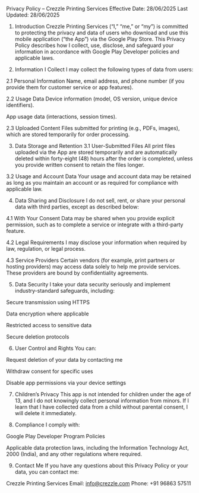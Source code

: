 Privacy Policy – Crezzle Printing Services
Effective Date: 28/06/2025
Last Updated: 28/06/2025

1. Introduction
Crezzle Printing Services (“I,” “me,” or “my”) is committed to protecting the privacy and data of users who download and use this mobile application (“the App”) via the Google Play Store. This Privacy Policy describes how I collect, use, disclose, and safeguard your information in accordance with Google Play Developer policies and applicable laws.

2. Information I Collect
I may collect the following types of data from users:

2.1 Personal Information
Name, email address, and phone number (if you provide them for customer service or app features).

2.2 Usage Data
Device information (model, OS version, unique device identifiers).

App usage data (interactions, session times).

2.3 Uploaded Content
Files submitted for printing (e.g., PDFs, images), which are stored temporarily for order processing.

3. Data Storage and Retention
3.1 User-Submitted Files
All print files uploaded via the App are stored temporarily and are automatically deleted within forty-eight (48) hours after the order is completed, unless you provide written consent to retain the files longer.

3.2 Usage and Account Data
Your usage and account data may be retained as long as you maintain an account or as required for compliance with applicable law.

4. Data Sharing and Disclosure
I do not sell, rent, or share your personal data with third parties, except as described below:

4.1 With Your Consent
Data may be shared when you provide explicit permission, such as to complete a service or integrate with a third-party feature.

4.2 Legal Requirements
I may disclose your information when required by law, regulation, or legal process.

4.3 Service Providers
Certain vendors (for example, print partners or hosting providers) may access data solely to help me provide services. These providers are bound by confidentiality agreements.

5. Data Security
I take your data security seriously and implement industry-standard safeguards, including:

Secure transmission using HTTPS

Data encryption where applicable

Restricted access to sensitive data

Secure deletion protocols

6. User Control and Rights
You can:

Request deletion of your data by contacting me

Withdraw consent for specific uses

Disable app permissions via your device settings

7. Children’s Privacy
This app is not intended for children under the age of 13, and I do not knowingly collect personal information from minors. If I learn that I have collected data from a child without parental consent, I will delete it immediately.

8. Compliance
I comply with:

Google Play Developer Program Policies

Applicable data protection laws, including the Information Technology Act, 2000 (India), and any other regulations where required.

9. Contact Me
If you have any questions about this Privacy Policy or your data, you can contact me:

Crezzle Printing Services
Email: info@crezzle.com
Phone: +91 96863 57511
